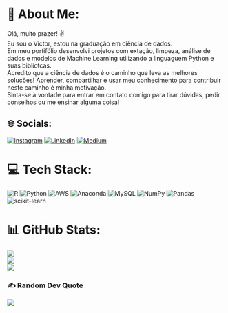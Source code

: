 # 💫 About Me:
Olá, muito prazer! ✌<br>Eu sou o Victor, estou na graduação em ciência de dados.<br>Em meu portifólio desenvolvi projetos com extação, limpeza, análise de dados e modelos de Machine Learning utilizando a linguaguem Python e suas bibliotcas.<br>Acredito que a ciência de dados é o caminho que leva as melhores soluções! Aprender, compartilhar e usar meu conhecimento para contribuir neste caminho é minha motivação.<br>Sinta-se à vontade para entrar em contato comigo para tirar dúvidas, pedir conselhos ou me ensinar alguma coisa!


## 🌐 Socials:
[![Instagram](https://img.shields.io/badge/Instagram-%23E4405F.svg?logo=Instagram&logoColor=white)](https://instagram.com/victorxbarbosa) [![LinkedIn](https://img.shields.io/badge/LinkedIn-%230077B5.svg?logo=linkedin&logoColor=white)](https://linkedin.com/in/victorxbarbosa) [![Medium](https://img.shields.io/badge/Medium-12100E?logo=medium&logoColor=white)](https://medium.com/@victorxbarbosa) 

# 💻 Tech Stack:
![R](https://img.shields.io/badge/r-%23276DC3.svg?style=for-the-badge&logo=r&logoColor=white) ![Python](https://img.shields.io/badge/python-3670A0?style=for-the-badge&logo=python&logoColor=ffdd54) ![AWS](https://img.shields.io/badge/AWS-%23FF9900.svg?style=for-the-badge&logo=amazon-aws&logoColor=white) ![Anaconda](https://img.shields.io/badge/Anaconda-%2344A833.svg?style=for-the-badge&logo=anaconda&logoColor=white) ![MySQL](https://img.shields.io/badge/mysql-%2300f.svg?style=for-the-badge&logo=mysql&logoColor=white) ![NumPy](https://img.shields.io/badge/numpy-%23013243.svg?style=for-the-badge&logo=numpy&logoColor=white) ![Pandas](https://img.shields.io/badge/pandas-%23150458.svg?style=for-the-badge&logo=pandas&logoColor=white) ![scikit-learn](https://img.shields.io/badge/scikit--learn-%23F7931E.svg?style=for-the-badge&logo=scikit-learn&logoColor=white)
# 📊 GitHub Stats:
![](https://github-readme-stats.vercel.app/api?username=victorxbarbosa&theme=algolia&hide_border=true&include_all_commits=true&count_private=false)<br/>
![](https://github-readme-streak-stats.herokuapp.com/?user=victorxbarbosa&theme=algolia&hide_border=true)<br/>
![](https://github-readme-stats.vercel.app/api/top-langs/?username=victorxbarbosa&theme=algolia&hide_border=true&include_all_commits=true&count_private=false&layout=compact)

### ✍️ Random Dev Quote
![](https://quotes-github-readme.vercel.app/api?type=horizontal&theme=tokyonight)

<!-- Proudly created with GPRM ( https://gprm.itsvg.in ) -->
